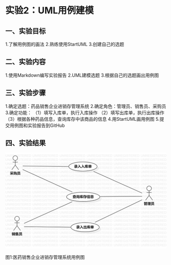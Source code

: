 # 实验2：UML用例建模

## 一、实验目标

1.了解用例图的画法
2.熟练使用StartUML
3.创建自己的选题

## 二、实验内容

1.使用Markdown编写实验报告
2.UML建模选题
3.根据自己的选题画出用例图

## 三、实验步骤

1.确定选题：药品销售企业进销存管理系统
2.确定角色：管理员、销售员、采购员
3.确定功能：
	（1）填写入库单，执行入库操作
	（2）填写出库单，执行出库操作
	（3）根据各种药品信息，查询库存中该商品的信息
4.用StartUML画用例图
5.提交用例图和实验报告到GitHub


## 四、实验结果

![实验二用例图](./Lab2_UserCaseDiagram.jpg)

图1:医药销售企业进销存管理系统用例图
